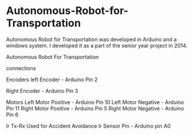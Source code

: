# Autonomous-Robot-for-Transportation
Autonomous Robot for Transportation was developed in Arduino and a windows system. I developed it as a part of the senior year project in 2014. 

Autonomous Robot For Transportation

connections

Encoders 
left Encoder    -    Arduino Pin 2

Right Encoder   -    Arduino Pin 3

Motors
Left Motor Positive   -   Arduino Pin 10
Left Motor Negative   -   Arduino Pin 11
Right Motor Positive  -   Arduino Pin 5
Right Motor Negative  -   Arduino Pin 6

Ir Tx-Rx Used for Accident Avoidance
Ir Sensor Pin  -    Arduino pin A0
